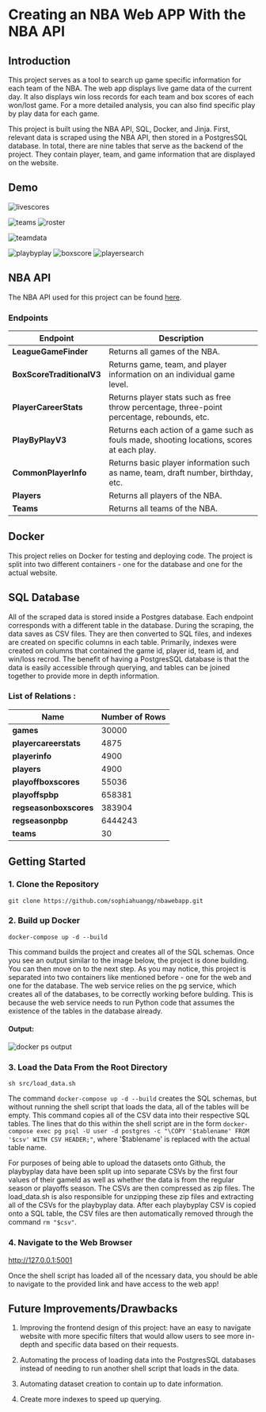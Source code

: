 # Creating an NBA Web APP With the NBA API

## Introduction

This project serves as a tool to search up game specific information for each team of the NBA. The web app displays live game data of the current day. It also displays win loss records for each team and box scores of each won/lost game. For a more detailed analysis, you can also find specific play by play data for each game.

This project is built using the NBA API, SQL, Docker, and Jinja. First, relevant data is scraped using the NBA API, then stored in a PostgresSQL database. In total, there are nine tables that serve as the backend of the project. They contain player, team, and game information that are displayed on the website.

## Demo
 ![livescores](img/livescores.png)


![teams](img/teams.png)
![roster](img/roster.png)


![teamdata](img/teamdata.png)

![playbyplay](img/playbyplay.png)
![boxscore](img/boxscores.png)
![playersearch](img/playersearch.png)






## NBA API

The NBA API used for this project can be found <a href = "https://github.com/swar/nba_api">here</a>. 

### Endpoints

| Endpoint | Description |
| ----------- | ----------- |
| **LeagueGameFinder**            | Returns all games of the NBA. |
| **BoxScoreTraditionalV3**       | Returns game, team, and player information on an individual game level. |
| **PlayerCareerStats**           | Returns player stats such as free throw percentage, three-point percentage, rebounds, etc. |
| **PlayByPlayV3**                | Returns each action of a game such as fouls made, shooting locations, scores at each play. |
| **CommonPlayerInfo**            | Returns basic player information such as name, team, draft number, birthday, etc. |
| **Players**                     | Returns all players of the NBA. |
| **Teams**                       | Returns all teams of the NBA. |

## Docker

This project relies on Docker for testing and deploying code. The project is split into two different containers - one for the database and one for the actual website. 

## SQL Database

All of the scraped data is stored inside a Postgres database. Each endpoint corresponds with a different table in the database. During the scraping, the data saves as CSV files. They are then converted to SQL files, and indexes are created on specific columns in each table. Primarily, indexes were created on columns that contained the game id, player id, team id, and win/loss recrod. The benefit of having a PostgresSQL database is that the data is easily accessible through querying, and tables can be joined together to provide more in depth information.

### List of Relations :

| Name | Number of Rows |
| ----------- | ----------- |
| **games**            | 30000 |
| **playercareerstats**       | 4875 |
| **playerinfo**           | 4900 |
| **players**                | 4900 |
| **playoffboxscores**            | 55036 |
| **playoffspbp**                     | 658381|
| **regseasonboxscores**                       | 383904 |
| **regseasonpbp**                     | 6444243 |
| **teams**                     | 30 |


## Getting Started

### 1. Clone the Repository

```
git clone https://github.com/sophiahuangg/nbawebapp.git
```

### 2. Build up Docker

```
docker-compose up -d --build
```

This command builds the project and creates all of the SQL schemas. Once you see an output similar to the image below, the project is done building. You can then move on to the next step. As you may notice, this project is separated into two containers like mentioned before - one for the web and one for the database. The web service relies on the pg service, which creates all of the databases, to be correctly working before bulding. This is because the web service needs to run Python code that assumes the existence of the tables in the database already.

#### Output:

 ![docker ps output](img/dockerps.png)

### 3. Load the Data From the Root Directory

```
sh src/load_data.sh
```

The command `docker-compose up -d --build` creates the SQL schemas, but without running the shell script that loads the data, all of the tables will be empty. This command copies all of the CSV data into their respective SQL tables. The lines that do this within the shell script are in the form `docker-compose exec pg psql -U user -d postgres -c "\COPY '$tablename' FROM '$csv' WITH CSV HEADER;"`, where '$tablename' is replaced with the actual table name. 

For purposes of being able to upload the datasets onto Github, the playbyplay data have been split up into separate CSVs by the first four values of their gameId as well as whether the data is from the regular season or playoffs season. The CSVs are then compressed as zip files. The load_data.sh is also responsible for unzipping these zip files and extracting all of the CSVs for the playbyplay data. After each playbyplay CSV is copied onto a SQL table, the CSV files are then automatically removed through the command `rm "$csv"`. 

### 4. Navigate to the Web Browser

<a href = "http://127.0.0.1:5001"> http://127.0.0.1:5001 </a>

Once the shell script has loaded all of the ncessary data, you should be able to navigate to the provided link and have access to the web app! 

## Future Improvements/Drawbacks

1. Improving the frontend design of this project: have an easy to navigate website with more specific filters that would allow users to see more in-depth and specific data based on their requests.

2. Automating the process of loading data into the PostgresSQL databases instead of needing to run another shell script that loads in the data. 

3. Automating dataset creation to contain up to date information.

4. Create more indexes to speed up querying.